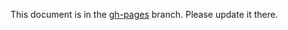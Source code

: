 This document is in the [gh-pages](https://github.com/capitalone/Hygieia/blob/gh-pages/pages/hygieia/setup.md) branch. Please update it there.

